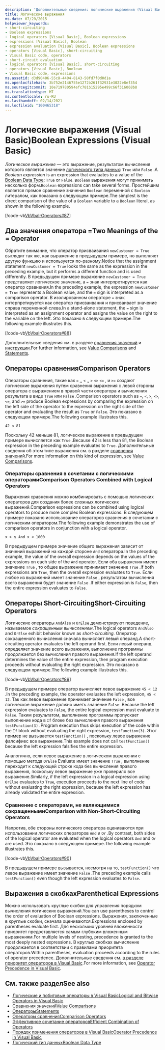 ```yaml
---
description: 'Дополнительные сведения: логические выражения (Visual Basic)'
title: Логические выражения
ms.date: 07/20/2015
helpviewer_keywords:
- short-circuiting
- Boolean expressions
- logical operators [Visual Basic], Boolean expressions
- expressions [Visual Basic], Boolean
- expression evaluation [Visual Basic], Boolean expressions
- operators [Visual Basic], short-circuiting
- Visual Basic code, operators
- short-circuit evaluation
- logical operators [Visual Basic], short-circuiting
- operators [Visual Basic], Boolean
- Visual Basic code, expressions
ms.assetid: d3d90406-55c8-4404-8143-50fd7f0d0d1a
ms.openlocfilehash: 3b752e2146755e1272b261f32931e3022e8ef354
ms.sourcegitcommit: 10e719780594efc781b15295e499c66f316068b8
ms.translationtype: MT
ms.contentlocale: ru-RU
ms.lasthandoff: 02/14/2021
ms.locfileid: "100465318"
---
```

# <a name="boolean-expressions-visual-basic"></a><span data-ttu-id="bfe49-103">Логические выражения (Visual Basic)</span><span class="sxs-lookup"><span data-stu-id="bfe49-103">Boolean Expressions (Visual Basic)</span></span>

<span data-ttu-id="bfe49-104">*Логическое выражение* — это выражение, результатом вычисления которого является значение [логического типа данных](../../../language-reference/data-types/boolean-data-type.md): `True` или `False` .</span><span class="sxs-lookup"><span data-stu-id="bfe49-104">A *Boolean expression* is an expression that evaluates to a value of the [Boolean Data Type](../../../language-reference/data-types/boolean-data-type.md): `True` or `False`.</span></span> <span data-ttu-id="bfe49-105">`Boolean` выражения могут принимать несколько форм.</span><span class="sxs-lookup"><span data-stu-id="bfe49-105">`Boolean` expressions can take several forms.</span></span> <span data-ttu-id="bfe49-106">Простейшим является прямое сравнение значения `Boolean` переменной с `Boolean` литералом, как показано в следующем примере.</span><span class="sxs-lookup"><span data-stu-id="bfe49-106">The simplest is the direct comparison of the value of a `Boolean` variable to a `Boolean` literal, as shown in the following example.</span></span>  
  
 [!code-vb[VbVbalrOperators#87](~/samples/snippets/visualbasic/VS_Snippets_VBCSharp/VbVbalrOperators/VB/Class1.vb#87)]  
  
## <a name="two-meanings-of-the--operator"></a><span data-ttu-id="bfe49-107">Два значения оператора =</span><span class="sxs-lookup"><span data-stu-id="bfe49-107">Two Meanings of the = Operator</span></span>  

 <span data-ttu-id="bfe49-108">Обратите внимание, что оператор присваивания `newCustomer = True` выглядит так же, как выражение в предыдущем примере, но выполняет другую функцию и используется по-разному.</span><span class="sxs-lookup"><span data-stu-id="bfe49-108">Notice that the assignment statement `newCustomer = True` looks the same as the expression in the preceding example, but it performs a different function and is used differently.</span></span> <span data-ttu-id="bfe49-109">В предыдущем примере выражение `newCustomer = True` представляет логическое значение, а `=` знак интерпретируется как оператор сравнения.</span><span class="sxs-lookup"><span data-stu-id="bfe49-109">In the preceding example, the expression `newCustomer = True` represents a Boolean value, and the `=` sign is interpreted as a comparison operator.</span></span> <span data-ttu-id="bfe49-110">В изолированном операторе `=` знак интерпретируется как оператор присваивания и присваивает значение справа переменной слева.</span><span class="sxs-lookup"><span data-stu-id="bfe49-110">In a stand-alone statement, the `=` sign is interpreted as an assignment operator and assigns the value on the right to the variable on the left.</span></span> <span data-ttu-id="bfe49-111">Это показано в следующем примере.</span><span class="sxs-lookup"><span data-stu-id="bfe49-111">The following example illustrates this.</span></span>  
  
 [!code-vb[VbVbalrOperators#88](~/samples/snippets/visualbasic/VS_Snippets_VBCSharp/VbVbalrOperators/VB/Class1.vb#88)]  
  
 <span data-ttu-id="bfe49-112">Дополнительные сведения см. в разделе [сравнения значений](value-comparisons.md) и [инструкции](../../../language-reference/statements/index.md).</span><span class="sxs-lookup"><span data-stu-id="bfe49-112">For further information, see [Value Comparisons](value-comparisons.md) and [Statements](../../../language-reference/statements/index.md).</span></span>  
  
## <a name="comparison-operators"></a><span data-ttu-id="bfe49-113">Операторы сравнения</span><span class="sxs-lookup"><span data-stu-id="bfe49-113">Comparison Operators</span></span>  

 <span data-ttu-id="bfe49-114">Операторы сравнения, такие как `=` ,, `<` ,, `>` `<>` `<=` , и `>=` создают логические выражения путем сравнения выражения с левой стороны оператора с выражением в правой части оператора и вычисления результата в виде `True` или `False` .</span><span class="sxs-lookup"><span data-stu-id="bfe49-114">Comparison operators such as `=`, `<`, `>`, `<>`, `<=`, and `>=` produce Boolean expressions by comparing the expression on the left side of the operator to the expression on the right side of the operator and evaluating the result as `True` or `False`.</span></span> <span data-ttu-id="bfe49-115">Это показано в следующем примере.</span><span class="sxs-lookup"><span data-stu-id="bfe49-115">The following example illustrates this.</span></span>  
  
 `42 < 81`  
  
 <span data-ttu-id="bfe49-116">Поскольку 42 меньше 81, логическое выражение в предыдущем примере вычисляется как `True` .</span><span class="sxs-lookup"><span data-stu-id="bfe49-116">Because 42 is less than 81, the Boolean expression in the preceding example evaluates to `True`.</span></span> <span data-ttu-id="bfe49-117">Дополнительные сведения об этом типе выражения см. в разделе [сравнения значений](value-comparisons.md).</span><span class="sxs-lookup"><span data-stu-id="bfe49-117">For more information on this kind of expression, see [Value Comparisons](value-comparisons.md).</span></span>  
  
### <a name="comparison-operators-combined-with-logical-operators"></a><span data-ttu-id="bfe49-118">Операторы сравнения в сочетании с логическими операторами</span><span class="sxs-lookup"><span data-stu-id="bfe49-118">Comparison Operators Combined with Logical Operators</span></span>  

 <span data-ttu-id="bfe49-119">Выражения сравнения можно комбинировать с помощью логических операторов для создания более сложных логических выражений.</span><span class="sxs-lookup"><span data-stu-id="bfe49-119">Comparison expressions can be combined using logical operators to produce more complex Boolean expressions.</span></span> <span data-ttu-id="bfe49-120">В следующем примере показано использование операторов сравнения в сочетании с логическим оператором.</span><span class="sxs-lookup"><span data-stu-id="bfe49-120">The following example demonstrates the use of comparison operators in conjunction with a logical operator.</span></span>  
  
 `x > y And x < 1000`  
  
 <span data-ttu-id="bfe49-121">В предыдущем примере значение общего выражения зависит от значений выражений на каждой стороне `And` оператора.</span><span class="sxs-lookup"><span data-stu-id="bfe49-121">In the preceding example, the value of the overall expression depends on the values of the expressions on each side of the `And` operator.</span></span> <span data-ttu-id="bfe49-122">Если оба выражения имеют значение `True` , то общее выражение принимает значение `True` .</span><span class="sxs-lookup"><span data-stu-id="bfe49-122">If both expressions are `True`, then the overall expression evaluates to `True`.</span></span> <span data-ttu-id="bfe49-123">Если любое из выражений имеет значение `False` , результатом вычисления всего выражения будет значение `False` .</span><span class="sxs-lookup"><span data-stu-id="bfe49-123">If either expression is `False`, then the entire expression evaluates to `False`.</span></span>  
  
## <a name="short-circuiting-operators"></a><span data-ttu-id="bfe49-124">Операторы Short-Circuiting</span><span class="sxs-lookup"><span data-stu-id="bfe49-124">Short-Circuiting Operators</span></span>  

 <span data-ttu-id="bfe49-125">Логические операторы `AndAlso` и `OrElse` демонстрируют поведение, называемое *сокращенным вычислением*.</span><span class="sxs-lookup"><span data-stu-id="bfe49-125">The logical operators `AndAlso` and `OrElse` exhibit behavior known as *short-circuiting*.</span></span> <span data-ttu-id="bfe49-126">Оператор сокращенного вычисления сначала вычисляет левый операнд.</span><span class="sxs-lookup"><span data-stu-id="bfe49-126">A short-circuiting operator evaluates the left operand first.</span></span> <span data-ttu-id="bfe49-127">Если левый операнд определяет значение всего выражения, выполнение программы продолжается без вычисления правого выражения.</span><span class="sxs-lookup"><span data-stu-id="bfe49-127">If the left operand determines the value of the entire expression, then program execution proceeds without evaluating the right expression.</span></span> <span data-ttu-id="bfe49-128">Это показано в следующем примере.</span><span class="sxs-lookup"><span data-stu-id="bfe49-128">The following example illustrates this.</span></span>  
  
 [!code-vb[VbVbalrOperators#89](~/samples/snippets/visualbasic/VS_Snippets_VBCSharp/VbVbalrOperators/VB/Class1.vb#89)]  
  
 <span data-ttu-id="bfe49-129">В предыдущем примере оператор вычисляет левое выражение `45 < 12` .</span><span class="sxs-lookup"><span data-stu-id="bfe49-129">In the preceding example, the operator evaluates the left expression, `45 < 12`.</span></span> <span data-ttu-id="bfe49-130">Так как левое выражение принимает значение `False` , все логическое выражение должно иметь значение `False` .</span><span class="sxs-lookup"><span data-stu-id="bfe49-130">Because the left expression evaluates to `False`, the entire logical expression must evaluate to `False`.</span></span> <span data-ttu-id="bfe49-131">Таким результатом, выполнение программы пропускает выполнение кода в `If` блоке без вычисления правого выражения `testFunction(3)` .</span><span class="sxs-lookup"><span data-stu-id="bfe49-131">Program execution thus skips execution of the code within the `If` block without evaluating the right expression, `testFunction(3)`.</span></span> <span data-ttu-id="bfe49-132">Этот пример не вызывается `testFunction()` , поскольку левое выражение фалсифиес все выражение.</span><span class="sxs-lookup"><span data-stu-id="bfe49-132">This example does not call `testFunction()` because the left expression falsifies the entire expression.</span></span>  
  
 <span data-ttu-id="bfe49-133">Аналогично, если левое выражение в логическом выражении с помощью метода `OrElse` Evaluate имеет значение `True` , выполнение переходит к следующей строке кода без вычисления правого выражения, поскольку левое выражение уже проверило все выражение.</span><span class="sxs-lookup"><span data-stu-id="bfe49-133">Similarly, if the left expression in a logical expression using `OrElse` evaluates to `True`, execution proceeds to the next line of code without evaluating the right expression, because the left expression has already validated the entire expression.</span></span>  
  
### <a name="comparison-with-non-short-circuiting-operators"></a><span data-ttu-id="bfe49-134">Сравнение с операторами, не являющимися сокращенными</span><span class="sxs-lookup"><span data-stu-id="bfe49-134">Comparison with Non-Short-Circuiting Operators</span></span>  

 <span data-ttu-id="bfe49-135">Напротив, обе стороны логического оператора оцениваются при использовании логических операторов `And` и `Or` .</span><span class="sxs-lookup"><span data-stu-id="bfe49-135">By contrast, both sides of the logical operator are evaluated when the logical operators `And` and `Or` are used.</span></span> <span data-ttu-id="bfe49-136">Это показано в следующем примере.</span><span class="sxs-lookup"><span data-stu-id="bfe49-136">The following example illustrates this.</span></span>  
  
 [!code-vb[VbVbalrOperators#90](~/samples/snippets/visualbasic/VS_Snippets_VBCSharp/VbVbalrOperators/VB/Class1.vb#90)]  
  
 <span data-ttu-id="bfe49-137">В предыдущем примере вызывается, несмотря на то, `testFunction()` что левое выражение имеет значение `False` .</span><span class="sxs-lookup"><span data-stu-id="bfe49-137">The preceding example calls `testFunction()` even though the left expression evaluates to `False`.</span></span>  
  
## <a name="parenthetical-expressions"></a><span data-ttu-id="bfe49-138">Выражения в скобках</span><span class="sxs-lookup"><span data-stu-id="bfe49-138">Parenthetical Expressions</span></span>  

 <span data-ttu-id="bfe49-139">Можно использовать круглые скобки для управления порядком вычисления логических выражений.</span><span class="sxs-lookup"><span data-stu-id="bfe49-139">You can use parentheses to control the order of evaluation of Boolean expressions.</span></span> <span data-ttu-id="bfe49-140">Выражения, заключенные в круглые скобки, сначала оцениваются.</span><span class="sxs-lookup"><span data-stu-id="bfe49-140">Expressions enclosed by parentheses evaluate first.</span></span> <span data-ttu-id="bfe49-141">Для нескольких уровней вложенности приоритет предоставляется самым глубоким вложенным выражениям.</span><span class="sxs-lookup"><span data-stu-id="bfe49-141">For multiple levels of nesting, precedence is granted to the most deeply nested expressions.</span></span> <span data-ttu-id="bfe49-142">В круглых скобках вычисление продолжается в соответствии с правилами приоритета операторов.</span><span class="sxs-lookup"><span data-stu-id="bfe49-142">Within parentheses, evaluation proceeds according to the rules of operator precedence.</span></span> <span data-ttu-id="bfe49-143">Дополнительные сведения см. [в разделе приоритет операторов в Visual Basic](../../../language-reference/operators/operator-precedence.md).</span><span class="sxs-lookup"><span data-stu-id="bfe49-143">For more information, see [Operator Precedence in Visual Basic](../../../language-reference/operators/operator-precedence.md).</span></span>  
  
## <a name="see-also"></a><span data-ttu-id="bfe49-144">См. также раздел</span><span class="sxs-lookup"><span data-stu-id="bfe49-144">See also</span></span>

- [<span data-ttu-id="bfe49-145">Логические и побитовые операторы в Visual Basic</span><span class="sxs-lookup"><span data-stu-id="bfe49-145">Logical and Bitwise Operators in Visual Basic</span></span>](logical-and-bitwise-operators.md)
- [<span data-ttu-id="bfe49-146">Сравнения значений</span><span class="sxs-lookup"><span data-stu-id="bfe49-146">Value Comparisons</span></span>](value-comparisons.md)
- [<span data-ttu-id="bfe49-147">Операторы</span><span class="sxs-lookup"><span data-stu-id="bfe49-147">Statements</span></span>](../statements.md)
- [<span data-ttu-id="bfe49-148">Операторы сравнения</span><span class="sxs-lookup"><span data-stu-id="bfe49-148">Comparison Operators</span></span>](../../../language-reference/operators/comparison-operators.md)
- [<span data-ttu-id="bfe49-149">Эффективное сочетание операторов</span><span class="sxs-lookup"><span data-stu-id="bfe49-149">Efficient Combination of Operators</span></span>](efficient-combination-of-operators.md)
- [<span data-ttu-id="bfe49-150">Порядок применения операторов в Visual Basic</span><span class="sxs-lookup"><span data-stu-id="bfe49-150">Operator Precedence in Visual Basic</span></span>](../../../language-reference/operators/operator-precedence.md)
- [<span data-ttu-id="bfe49-151">Логический тип данных</span><span class="sxs-lookup"><span data-stu-id="bfe49-151">Boolean Data Type</span></span>](../../../language-reference/data-types/boolean-data-type.md)
